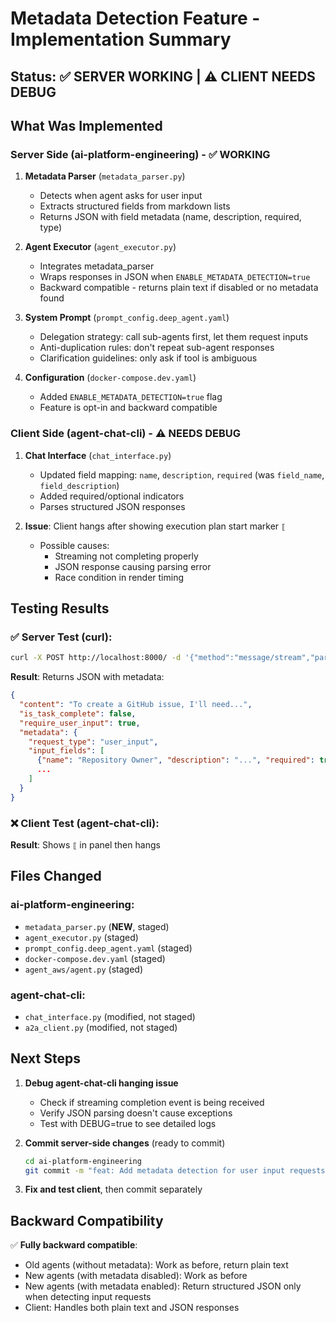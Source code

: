 # Metadata Detection Feature - Implementation Summary

## Status: ✅ SERVER WORKING | ⚠️ CLIENT NEEDS DEBUG

## What Was Implemented

### Server Side (ai-platform-engineering) - ✅ WORKING

1. **Metadata Parser** (`metadata_parser.py`)
   - Detects when agent asks for user input
   - Extracts structured fields from markdown lists
   - Returns JSON with field metadata (name, description, required, type)

2. **Agent Executor** (`agent_executor.py`)
   - Integrates metadata_parser
   - Wraps responses in JSON when `ENABLE_METADATA_DETECTION=true`
   - Backward compatible - returns plain text if disabled or no metadata found

3. **System Prompt** (`prompt_config.deep_agent.yaml`)
   - Delegation strategy: call sub-agents first, let them request inputs
   - Anti-duplication rules: don't repeat sub-agent responses
   - Clarification guidelines: only ask if tool is ambiguous

4. **Configuration** (`docker-compose.dev.yaml`)
   - Added `ENABLE_METADATA_DETECTION=true` flag
   - Feature is opt-in and backward compatible

### Client Side (agent-chat-cli) - ⚠️ NEEDS DEBUG

1. **Chat Interface** (`chat_interface.py`)
   - Updated field mapping: `name`, `description`, `required` (was `field_name`, `field_description`)
   - Added required/optional indicators
   - Parses structured JSON responses
   
2. **Issue**: Client hangs after showing execution plan start marker `⟦`
   - Possible causes:
     - Streaming not completing properly
     - JSON response causing parsing error
     - Race condition in render timing

## Testing Results

### ✅ Server Test (curl):
```bash
curl -X POST http://localhost:8000/ -d '{"method":"message/stream","params":{...}}'
```
**Result**: Returns JSON with metadata:
```json
{
  "content": "To create a GitHub issue, I'll need...",
  "is_task_complete": false,
  "require_user_input": true,
  "metadata": {
    "request_type": "user_input",
    "input_fields": [
      {"name": "Repository Owner", "description": "...", "required": true, "type": "text"},
      ...
    ]
  }
}
```

### ❌ Client Test (agent-chat-cli):
**Result**: Shows `⟦` in panel then hangs

## Files Changed

### ai-platform-engineering:
- `metadata_parser.py` (**NEW**, staged)
- `agent_executor.py` (staged)
- `prompt_config.deep_agent.yaml` (staged)
- `docker-compose.dev.yaml` (staged)
- `agent_aws/agent.py` (staged)

### agent-chat-cli:
- `chat_interface.py` (modified, not staged)
- `a2a_client.py` (modified, not staged)

## Next Steps

1. **Debug agent-chat-cli hanging issue**
   - Check if streaming completion event is being received
   - Verify JSON parsing doesn't cause exceptions
   - Test with DEBUG=true to see detailed logs

2. **Commit server-side changes** (ready to commit)
   ```bash
   cd ai-platform-engineering
   git commit -m "feat: Add metadata detection for user input requests"
   ```

3. **Fix and test client**, then commit separately

## Backward Compatibility

✅ **Fully backward compatible**:
- Old agents (without metadata): Work as before, return plain text
- New agents (with metadata disabled): Work as before
- New agents (with metadata enabled): Return structured JSON only when detecting input requests
- Client: Handles both plain text and JSON responses

